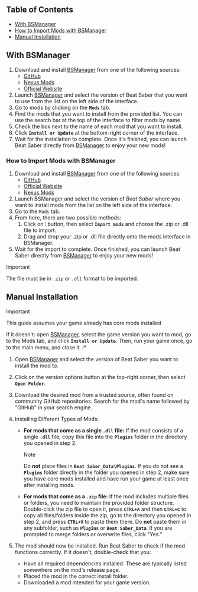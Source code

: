 ## Table of Contents

- [With BSManager](#with-bsmanager)
- [How to Import Mods with BSManager](#how-to-import-mods-with-bsmanager)
- [Manual Installation](#manual-installation)

## With BSManager

1. Download and install [BSManager](https://www.bsmanager.io) from one of the following sources:  
   - [GitHub](https://github.com/Zagrios/bs-manager/releases/latest)  
   - [Nexus Mods](https://www.nexusmods.com/beatsaber/mods/18?tab=files)  
   - [Official Website](https://www.bsmanager.io)
2. Launch [BSManager](https://www.bsmanager.io) and select the version of Beat Saber that you want to use from the list on the left side of the interface.
3. Go to mods by clicking on the __`Mods`__ tab.
4. Find the mods that you want to install from the provided list. You can use the search bar at the top of the interface to filter mods by name.
5. Check the box next to the name of each mod that you want to install.
6. Click __`Install or Update`__ at the bottom-right corner of the interface.
7. Wait for the installation to complete. Once it's finished, you can launch Beat Saber directly from [BSManager](https://www.bsmanager.io) to enjoy your new mods!

### How to Import Mods with BSManager

1. Download and install [BSManager](https://www.bsmanager.io) from one of the following sources:  
    - [GitHub](https://github.com/Zagrios/bs-manager/releases/latest)
    - [Official Website](https://www.bsmanager.io)  
    - [Nexus Mods](https://www.nexusmods.com/beatsaber/mods/18?tab=files)
2. Launch BSManager and select the version of *Beat Saber* where you want to install mods from the list on the left side of the interface.  
3. Go to the `Mods` tab.  
4. From here, there are two possible methods:  
   1. Click on __`⁝`__ button, then select __`Import mods`__ and choose the .zip or .dll file to import.  
   2. Drag and drop your .zip or .dll file directly onto the mods interface in BSManager.  
5. Wait for the import to complete. Once finished, you can launch Beat Saber directly from [BSManager](https://www.bsmanager.io) to enjoy your new mods!  

> [!Important]
> The file must be in `.zip` or `.dll` format to be imported.

## Manual Installation

> [!IMPORTANT]
> This guide assumes your game already has core mods installed
>
> If it doesn't: open [BSManager](https://www.bsmanager.io), select the game version you want to mod, go to the Mods tab, and click __`Install or Update`__. Then, run your game once, go to the main menu, and close it. ℹ️*

1. Open [BSManager](https://www.bsmanager.io) and select the version of Beat Saber you want to install the mod to.
2. Click on the version options button at the top-right corner, then select __`Open Folder`__.
3. Download the desired mod from a trusted source, often found on community GitHub repositories. Search for the mod's name followed by "GitHub" in your search engine.
4. Installing Different Types of Mods:
    - __For mods that come as a single `.dll` file:__ If the mod consists of a single __`.dll`__ file, copy this file into the __`Plugins`__ folder in the directory you opened in step 2.

        > [!NOTE]
        >
        > Do __not__ place files in __`Beat Saber_Data\Plugins`__. If you do not see a __`Plugins`__ folder directly in the folder you opened in step 2, make sure you have core mods installed and have run your game at least once after installing mods.

    - __For mods that come as a `.zip` file:__ If the mod includes multiple files or folders, you need to maintain the provided folder structure. Double-click the zip file to open it, press __`CTRL+A`__ and then __`CTRL+C`__ to copy all files/folders inside the zip, go to the directory you opened in step 2, and press __`CTRL+V`__ to paste them there. Do __not__ paste them in any subfolder, such as __`Plugins`__ or __`Beat Saber_Data`__. If you are prompted to merge folders or overwrite files, click "Yes."

5. The mod should now be installed. Run Beat Saber to check if the mod functions correctly. If it doesn't, double-check that you:
    - Have all required dependencies installed. These are typically listed somewhere on the mod's release page.
    - Placed the mod in the correct install folder.
    - Downloaded a mod intended for your game version.
